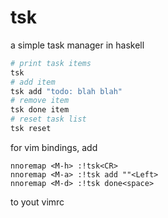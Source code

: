 # tsk
a simple task manager in haskell

```zsh
# print task items
tsk
# add item
tsk add "todo: blah blah"
# remove item
tsk done item
# reset task list
tsk reset
```

for vim bindings, add
```vim
nnoremap <M-h> :!tsk<CR>
nnoremap <M-a> :!tsk add ""<Left>
nnoremap <M-d> :!tsk done<space>
```
to yout vimrc

